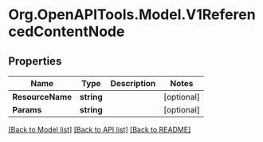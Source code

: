 # Org.OpenAPITools.Model.V1ReferencedContentNode

## Properties

Name | Type | Description | Notes
------------ | ------------- | ------------- | -------------
**ResourceName** | **string** |  | [optional] 
**Params** | **string** |  | [optional] 

[[Back to Model list]](../README.md#documentation-for-models) [[Back to API list]](../README.md#documentation-for-api-endpoints) [[Back to README]](../README.md)

